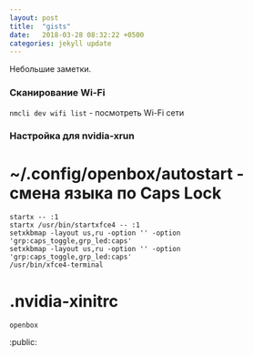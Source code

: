 ```yaml
---
layout: post
title:  "gists"
date:   2018-03-28 08:32:22 +0500
categories: jekyll update
---
```


Небольшие заметки.


### Сканирование Wi-Fi

`nmcli dev wifi list` - посмотреть Wi-Fi сети


### Настройка для nvidia-xrun

# ~/.config/openbox/autostart - смена языка по Caps Lock

```
startx -- :1                                                             
startx /usr/bin/startxfce4 -- :1
setxkbmap -layout us,ru -option '' -option 'grp:caps_toggle,grp_led:caps'
setxkbmap -layout us,ru -option '' -option 'grp:caps_toggle,grp_led:caps'
/usr/bin/xfce4-terminal
```

# .nvidia-xinitrc

```
openbox
```

:public:
